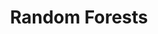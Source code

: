 ---
title: "Random Forests"

categories: ['']

tags: ['Random', 'Forests']

arwords: 'الغابات العشوائية'

arexps: []

enwords: ['Random Forests']

enexps: []

arlexicons: 'غ'

enlexicons: 'R'

authors: ['Ruqayya Roshdy']

translators: ['']

citations: 'تطبيقات الذكاء الاصطناعي في خدمة اللغة العربية'

sources: 'مركز الملك عبدالله بن عبدالعزيز الدولي لخدمة اللغة العربية'

word: "true"

slug: ""
---